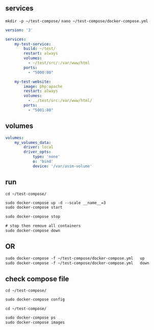 ## services
`mkdir -p ~/test-compose/`
`nano ~/test-compose/docker-compose.yml`
```yaml
version: '3'

services:
    my-test-service:
        build: ~/test/
        restart: always
        volumes:
          - ~/test/src/:/var/www/html
        ports:
          - "5000:80"

    my-test-website:
        image: php:apache
        restart: always
        volumes:
          - ../test/src:/var/www/html/
        ports:
          - "5001:80"
```


## volumes 
```yaml
volumes:
    my_volumes_data:
        driver: local
        driver_opts:
            type: 'none'
            o: 'bind'
            device: '/var/asim-volume'
```



## run
`cd ~/test-compose/`
```txt
sudo docker-compose up -d --scale __name__=3
sudo docker-compose start

sudo docker-compose stop

# stop then remove all containers
sudo docker-compose down
```


## OR 
```txt
sudo docker-compose -f ~/test-compose/docker-compose.yml   up
sudo docker-compose -f ~/test-compose/docker-compose.yml   down
```



## check compose file
`cd ~/test-compose/`
```txt
sudo docker-compose config
```


`cd ~/test-compose/`
```txt
sudo docker-compose ps
sudo docker-compose images
```
